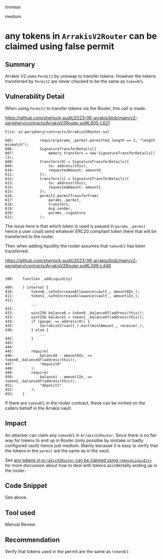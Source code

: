 immeas

medium

# any tokens in `ArrakisV2Router` can be claimed using false permit

## Summary
Arrakis V2 uses `Permit2` by uniswap to transfer tokens. However the tokens transferred by `Permit2` are never checked to be the same as `token0`/`1`.

## Vulnerability Detail
When using `Permit2` to transfer tokens via the Router, this call is made:

https://github.com/sherlock-audit/2023-06-arrakis/blob/main/v2-periphery/contracts/ArrakisV2Router.sol#L605-L621
```solidity
File: v2-periphery/contracts/ArrakisV2Router.sol

605:            require(params_.permit.permitted.length == 2, "length mismatch");
606:            SignatureTransferDetails[]
607:                memory transfers = new SignatureTransferDetails[](2);
608:            transfers[0] = SignatureTransferDetails({
609:                to: address(this),
610:                requestedAmount: amount0_
611:            });
612:            transfers[1] = SignatureTransferDetails({
613:                to: address(this),
614:                requestedAmount: amount1_
615:            });
616:            permit2.permitTransferFrom(
617:                params_.permit,
618:                transfers,
619:                msg.sender,
620:                params_.signature
621:            );
```

The issue here is that which token is used is passed in `params_.permit` hence a user could send whatever ERC20 compliant token there that will be transferred to the router.

Then when adding liquidity the router assumes that `token0`/`1` has been transferred:

https://github.com/sherlock-audit/2023-06-arrakis/blob/main/v2-periphery/contracts/ArrakisV2Router.sol#L399-L448
```solidity

399:    function _addLiquidity(
            ...
409:    ) internal {
410:        token0_.safeIncreaseAllowance(vault_, amount0In_);
411:        token1_.safeIncreaseAllowance(vault_, amount1In_);
412:
			...
431:
432:        uint256 balance0 = token0_.balanceOf(address(this));
433:        uint256 balance1 = token1_.balanceOf(address(this));
434:        if (gauge_ == address(0)) {
435:            IArrakisV2(vault_).mint(mintAmount_, receiver_);
436:        } else {
                ...
442:        }
443:
444:
445:        require(
446:            balance0 - amount0In_ == token0_.balanceOf(address(this)),
447:            "deposit0"
448:        );
449:        require(
450:            balance1 - amount1In_ == token1_.balanceOf(address(this)),
451:            "deposit1"
452:        );
453:    }
```

If there are `token0`/`1` in the router contract, these can be minted on the callers behalf in the Arrakis vault.

## Impact
An attacker can claim any `token0`/`1` in `ArrakisV2Router`. Since there is no fair way for tokens to end up in Router (only possible by mistake or badly configured vault) hence just medium. Mainly because it is easy to verify that the tokens in the `permit` are the same as in the vault.

See [any tokens in `ArrakisV2Router` can be claimed using `removeLiquidity`](https://github.com/sherlock-audit/2023-06-arrakis-0ximmeas/issues/3) for more discussion about how to deal with tokens accidentally ending up in the router.

## Code Snippet
See above.

## Tool used
Manual Review

## Recommendation
Verify that tokens used in the permit are the same as `token0`/`1`